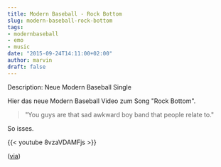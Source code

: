 ```yaml
---
title: Modern Baseball - Rock Bottom
slug: modern-baseball-rock-bottom
tags:
- modernbaseball
- emo
- music
date: "2015-09-24T14:11:00+02:00"
author: marvin
draft: false
---
```

Description: Neue Modern Baseball Single

Hier das neue Modern Baseball Video zum Song "Rock Bottom".

> "You guys are that sad awkward boy band that people relate to."

So isses.

{{< youtube 8vzaVDAMFjs >}}

([via](http://pitchfork.com/news/61296-modern-baseball-escape-high-school-cliches-in-rock-bottom-video/))